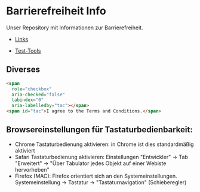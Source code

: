# Barrierefreiheit Info

Unser Repository mit Informationen zur Barrierefreiheit.

* [Links](https://github.com/ContaoBayern/barrierefreiheit-info/blob/main/linksliste.md)

* [Test-Tools](https://github.com/ContaoBayern/barrierefreiheit-info/blob/main/testtools-overview.md)

## Diverses

```html
<span
  role="checkbox"
  aria-checked="false"
  tabindex="0"
  aria-labelledby="tac"></span>
<span id="tac">I agree to the Terms and Conditions.</span>

```


## Browsereinstellungen für Tastaturbedienbarkeit:
* Chrome Tastaturbedienung aktivieren: in Chrome ist dies standardmäßig aktiviert
* Safari Tastaturbedienung aktivieren: Einstellungen "Entwickler" -> Tab "Erweitert" -> "Über Tabulator jedes Objekt auf einer Webiste hervorheben"
* Firefox (MAC): Firefox orientiert sich an den Systemeinstellungen. Systemeinstellung -> Tastatur -> "Tastaturnavigation" (Schieberegler)
